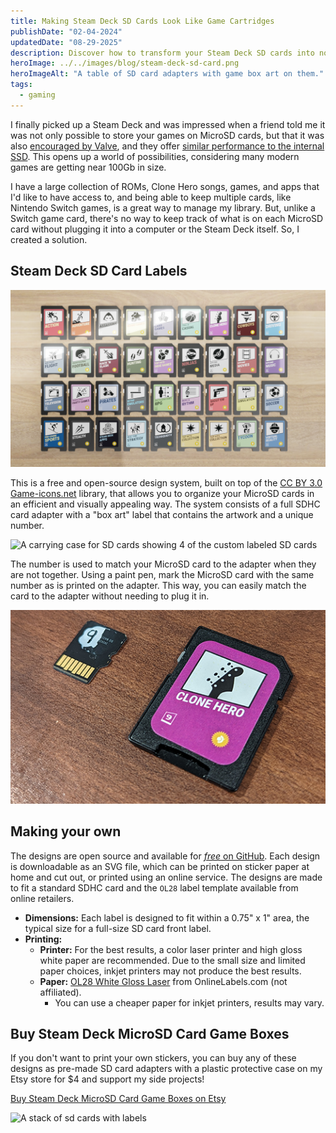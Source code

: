 ```yaml
---
title: Making Steam Deck SD Cards Look Like Game Cartridges
publishDate: "02-04-2024"
updatedDate: "08-29-2025"
description: Discover how to transform your Steam Deck SD cards into nostalgic game cartridges with this free and open-source design system.
heroImage: ../../images/blog/steam-deck-sd-card.png
heroImageAlt: "A table of SD card adapters with game box art on them."
tags:
  - gaming
---
```


I finally picked up a Steam Deck and was impressed when a friend told me it was not only possible to store your games on MicroSD cards, but that it was also [encouraged by Valve](https://twitter.com/lawrenceyang/status/1416485869091913728), and they offer [similar performance to the internal SSD](https://www.pcgamer.com/first-tests-show-steam-deck-sd-card-speed-rivals-the-ssd/). This opens up a world of possibilities, considering many modern games are getting near 100Gb in size. 

I have a large collection of ROMs, Clone Hero songs, games, and apps that I'd like to have access to, and being able to keep multiple cards, like Nintendo Switch games, is a great way to manage my library. But, unlike a Switch game card, there's no way to keep track of what is on each MicroSD card without plugging it into a computer or the Steam Deck itself. So, I created a solution.

## Steam Deck SD Card Labels

![A table of SD card adapters with game box art on them.](../../images/blog/steam-deck-cards-top.png)

This is a free and open-source design system, built on top of the [CC BY 3.0 Game-icons.net](https://game-icons.net/) library, that allows you to organize your MicroSD cards in an efficient and visually appealing way. The system consists of a full SDHC card adapter with a "box art" label that contains the artwork and a unique number. 

![A carrying case for SD cards showing 4 of the custom labeled SD cards](../../images/blog/sd-card-wallet.png)

The number is used to match your MicroSD card to the adapter when they are not together. Using a paint pen, mark the MicroSD card with the same number as is printed on the adapter. This way, you can easily match the card to the adapter without needing to plug it in.

![An SD card adapter next to the MicroSD card showing the same number on both](../../images/blog/sd-card-label-9-pen.png)

## Making your own

The designs are open source and available for [_free_ on GitHub](https://github.com/TechSquidTV/steam-deck-card-labels). Each design is downloadable as an SVG file, which can be printed on sticker paper at home and cut out, or printed using an online service. The designs are made to fit a standard SDHC card and the `OL28` label template available from online retailers.

* **Dimensions:** Each label is designed to fit within a 0.75" x 1" area, the typical size for a full-size SD card front label.
* **Printing:**
    * **Printer:** For the best results, a color laser printer and high gloss white paper are recommended. Due to the small size and limited paper choices, inkjet printers may not produce the best results.
    * **Paper:** [OL28 White Gloss Laser](https://www.onlinelabels.com/products/ol28) from OnlineLabels.com (not affiliated).
      * You can use a cheaper paper for inkjet printers, results may vary.

## Buy Steam Deck MicroSD Card Game Boxes

If you don't want to print your own stickers, you can buy any of these designs as pre-made SD card adapters with a plastic protective case on my Etsy store for $4 and support my side projects!

[Buy Steam Deck MicroSD Card Game Boxes on Etsy](https://www.etsy.com/listing/1671796721/steam-deck-microsd-card-game-boxes)

![A stack of sd cards with labels](../../images/blog/sd-cards-with-labels.png)
